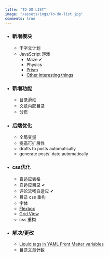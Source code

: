 ```yaml
---
title: "TO DO LIST"
image: "/assets/imgs/To-do-list.jpg"
comments: true
---
```


<!-- # To-do List -->
* ### 新增模块
	* 千字文计划
	* JavaScript 游戏
		* Maze &#10004;
		* Physics
		* [Prism][4]
		* [Other interesting things][5] 
* ### 新增功能
	* 目录滑动
	* 文章内部目录
	* 分页
* ### 后端优化
	* 全局变量
	* 提高可扩展性
	* drafts to posts automatically
	* generate posts' date automatically
* ### css优化
	* 自适应表格
	* 自适应目录 &#10004;
	* 评论流畅自适应 &#10004;
	* 目录 css 重构
	* 字体
	* [Flexbox][2]
	* [Grid View][3]
	* css 重构

* ### 解决/更改
	* [Liquid tags in YAML Front Matter variables][1]
	* 目录文章计数





[1]: http://stackoverflow.com/questions/22392186/using-liquid-tags-in-yaml-front-matter-variables
[2]: http://www.ruanyifeng.com/blog/2015/07/flex-grammar.html
[3]: https://www.w3schools.com/css/css_rwd_grid.asp
[4]: https://tympanus.net/codrops/2015/03/31/prism-effect-slider-canvas/
[5]: http://madebyevan.com/